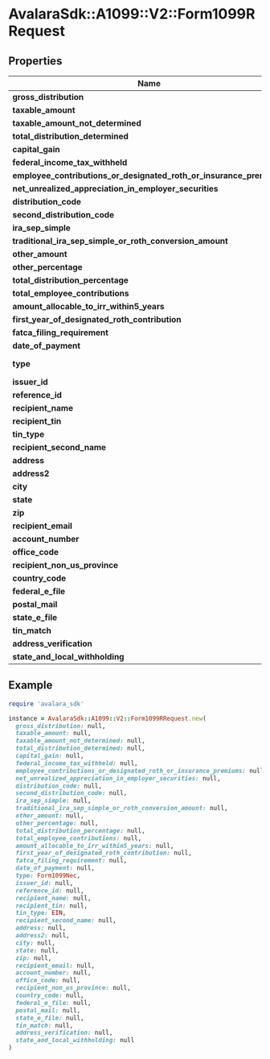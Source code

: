 # AvalaraSdk::A1099::V2::Form1099RRequest

## Properties

| Name | Type | Description | Notes |
| ---- | ---- | ----------- | ----- |
| **gross_distribution** | **Float** |  | [optional] |
| **taxable_amount** | **Float** |  | [optional] |
| **taxable_amount_not_determined** | **Boolean** |  | [optional] |
| **total_distribution_determined** | **Boolean** |  | [optional] |
| **capital_gain** | **Float** |  | [optional] |
| **federal_income_tax_withheld** | **Float** |  | [optional] |
| **employee_contributions_or_designated_roth_or_insurance_premiums** | **Float** |  | [optional] |
| **net_unrealized_appreciation_in_employer_securities** | **Float** |  | [optional] |
| **distribution_code** | **String** |  | [optional] |
| **second_distribution_code** | **String** |  | [optional] |
| **ira_sep_simple** | **Boolean** |  | [optional] |
| **traditional_ira_sep_simple_or_roth_conversion_amount** | **Float** |  | [optional] |
| **other_amount** | **Float** |  | [optional] |
| **other_percentage** | **String** |  | [optional] |
| **total_distribution_percentage** | **String** |  | [optional] |
| **total_employee_contributions** | **Float** |  | [optional] |
| **amount_allocable_to_irr_within5_years** | **Float** |  | [optional] |
| **first_year_of_designated_roth_contribution** | **String** |  | [optional] |
| **fatca_filing_requirement** | **Boolean** |  | [optional] |
| **date_of_payment** | **Time** |  | [optional] |
| **type** | **String** |  | [optional][readonly] |
| **issuer_id** | **String** |  | [optional] |
| **reference_id** | **String** |  | [optional] |
| **recipient_name** | **String** |  | [optional] |
| **recipient_tin** | **String** |  | [optional] |
| **tin_type** | **String** |  | [optional] |
| **recipient_second_name** | **String** |  | [optional] |
| **address** | **String** |  | [optional] |
| **address2** | **String** |  | [optional] |
| **city** | **String** |  | [optional] |
| **state** | **String** |  | [optional] |
| **zip** | **String** |  | [optional] |
| **recipient_email** | **String** |  | [optional] |
| **account_number** | **String** |  | [optional] |
| **office_code** | **String** |  | [optional] |
| **recipient_non_us_province** | **String** |  | [optional] |
| **country_code** | **String** |  | [optional] |
| **federal_e_file** | **Boolean** |  | [optional] |
| **postal_mail** | **Boolean** |  | [optional] |
| **state_e_file** | **Boolean** |  | [optional] |
| **tin_match** | **Boolean** |  | [optional] |
| **address_verification** | **Boolean** |  | [optional] |
| **state_and_local_withholding** | [**StateAndLocalWithholdingRequest**](StateAndLocalWithholdingRequest.md) |  | [optional] |

## Example

```ruby
require 'avalara_sdk'

instance = AvalaraSdk::A1099::V2::Form1099RRequest.new(
  gross_distribution: null,
  taxable_amount: null,
  taxable_amount_not_determined: null,
  total_distribution_determined: null,
  capital_gain: null,
  federal_income_tax_withheld: null,
  employee_contributions_or_designated_roth_or_insurance_premiums: null,
  net_unrealized_appreciation_in_employer_securities: null,
  distribution_code: null,
  second_distribution_code: null,
  ira_sep_simple: null,
  traditional_ira_sep_simple_or_roth_conversion_amount: null,
  other_amount: null,
  other_percentage: null,
  total_distribution_percentage: null,
  total_employee_contributions: null,
  amount_allocable_to_irr_within5_years: null,
  first_year_of_designated_roth_contribution: null,
  fatca_filing_requirement: null,
  date_of_payment: null,
  type: Form1099Nec,
  issuer_id: null,
  reference_id: null,
  recipient_name: null,
  recipient_tin: null,
  tin_type: EIN,
  recipient_second_name: null,
  address: null,
  address2: null,
  city: null,
  state: null,
  zip: null,
  recipient_email: null,
  account_number: null,
  office_code: null,
  recipient_non_us_province: null,
  country_code: null,
  federal_e_file: null,
  postal_mail: null,
  state_e_file: null,
  tin_match: null,
  address_verification: null,
  state_and_local_withholding: null
)
```

